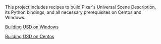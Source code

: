 
This project includes recipes to build Pixar's Universal Scene Description, its Python bindings, and all necessary prerequisites on Centos and Windows.

[Building USD on Windows](https://github.com/LightChaserAnimationStudio/lca-usd-build/wiki/Build-On-Windows)

[Building USD on Centos](https://github.com/LightChaserAnimationStudio/lca-usd-build/wiki/Build-On-Centos)
